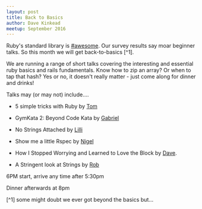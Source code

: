 ```yaml
---
layout: post
title: Back to Basics
author: Dave Kinkead
meetup: September 2016
---
```


Ruby's standard library is [#awesome](https://www.youtube.com/watch?v=StTqXEQ2l-Y). Our survey results say moar beginner talks.  So this month we will get back-to-basics [^1].

We are running a range of short talks covering the interesting and essential ruby basics and rails fundamentals.  Know how to zip an array? Or when to tap that hash? Yes or no, it doesn't really matter - just come along for dinner and drinks!

Talks may (or may not) include....

  - 5 simple tricks with Ruby by [Tom](https://github.com/ridget)

  - GymKata 2: Beyond Code Kata by [Gabriel](https://twitter.com/gizotti)

  - No Strings Attached by [Lilli](https://github.com/lillypiri)

  - Show me a little Rspec by [Nigel](https://twitter.com/nr99)

  - How I Stopped Worrying and Learned to Love the Block by [Dave](https://github.com/davekinkead).

  - A Stringent look at Strings by [Rob](https://github.com/robjacoby)


6PM start, arrive any time after 5:30pm

Dinner afterwards at 8pm

[^1] some might doubt we ever got beyond the basics but... 